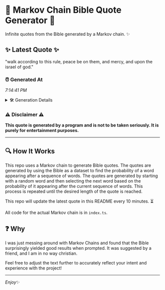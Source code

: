 # 📖 Markov Chain Bible Quote Generator 📖

Infinite quotes from the Bible generated by a Markov chain. ✨

## ✨ Latest Quote ✨
"walk according to this rule, peace be on them, and mercy, and upon the israel of god."

### ⏰ Generated At
*7:14:41 PM*

<details>
    <summary>🛠️ Generation Details</summary>
    <p>
        <strong>🌱 Seed:</strong> walk<br>
        <strong>🔄 Iterations:</strong> 16<br>
        <strong>📜 Context History:</strong><br>[ walk ]: according<br>[ walk, according ]: to<br>[ walk, according, to ]: this<br>[ walk, according, to, this ]: rule,<br>[ walk, according, to, this, rule, ]: peace<br>[ walk, according, to, this, rule,, peace ]: be<br>[ according, to, this, rule,, peace, be ]: on<br>[ to, this, rule,, peace, be, on ]: them,<br>[ this, rule,, peace, be, on, them, ]: and<br>[ rule,, peace, be, on, them,, and ]: mercy,<br>[ peace, be, on, them,, and, mercy, ]: and<br>[ be, on, them,, and, mercy,, and ]: upon<br>[ on, them,, and, mercy,, and, upon ]: the<br>[ them,, and, mercy,, and, upon, the ]: israel<br>[ and, mercy,, and, upon, the, israel ]: of<br>[ mercy,, and, upon, the, israel, of ]: god.<br>
    </p>
</details>

### ⚠️ Disclaimer ⚠️
**This quote is generated by a program and is not to be taken seriously. It is purely for entertainment purposes.**

---

## 🔍 How It Works

This repo uses a Markov chain to generate Bible quotes. The quotes are generated by using the Bible as a dataset to find the probability of a word appearing after a sequence of words. The quotes are generated by starting with a random word and then selecting the next word based on the probability of it appearing after the current sequence of words. This process is repeated until the desired length of the quote is reached.

This repo will update the latest quote in this README every 10 minutes. ⏳

All code for the actual Markov chain is in `index.ts`.

## ❓ Why

I was just messing around with Markov Chains and found that the Bible surprisingly yielded good results when prompted. 
It was suggested by a friend, and I am in no way christian.

Feel free to adjust the text further to accurately reflect your intent and experience with the project!

---

*Enjoy*✨
